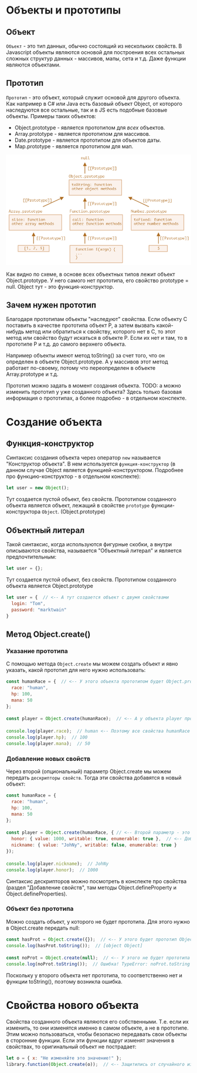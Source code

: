 # Объекты и прототипы

## Объект

`Объект` - это тип данных, обычно состоящий из нескольких свойств. В Javascript объекты являются основой для построения всех остальных сложных структур данных - массивов, мапы, сета и т.д. Даже функции являются объектами.

## Прототип

`Прототип` - это объект, который служит основой для другого объекта. Как например в C# или Java есть базовый объект Object, от которого наследуются все остальные, так и в JS есть подобные базовые объекты. Примеры таких объектов:

* Object.prototype - является прототипом для *всех* объектов.
* Array.prototype - является прототипом для массивов.
* Date.prototype - является прототипом для объектов даты.
* Map.prototype - является прототипом для мап.

<img src="img/prototype-tree.png" alt="prototype-tree" style="zoom:80%;" />

Как видно по схеме, в основе всех объектных типов лежит объект Object.prototype. У него самого нет прототипа, его свойство prototype = null. Object тут - это функция-конструктор.

## Зачем нужен прототип

Благодаря прототипам объекты "наследуют" свойства. Если объекту C поставить в качестве прототипа объект P, а затем вызвать какой-нибудь метод или обратиться к свойству, которого нет в C, то этот метод или свойство будут искаться в объекте P. Если их нет и там, то в прототипе P и т.д. до самого верхнего объекта.

Например объекты имеют метод toString() за счет того, что он определен в объекте Object.prototype. А у массивов этот метод работает по-своему, потому что переопределен в объекте Array.prototype и т.д.

Прототип можно задать в момент создания объекта. TODO: а можно изменить прототип у уже созданного объекта? Здесь только базовая информация о прототипах, а более подробно - в отдельном конспекте.

# Создание объекта

## Функция-конструктор

Синтаксис создания объекта через оператор `new` называется "Конструктор объекта". В нем используется `функция-конструктор` (в данном случае Object является функцией-конструктором. Подробнее про функцию-конструктор - в отдельном конспекте):

```javascript
let user = new Object();
```

Тут создается пустой объект, без свойств. Прототипом созданного объекта является объект, лежащий в свойстве `prototype` функции-конструктора `Object`. (Object.prototype)

## Объектный литерал

Такой синтаксис, когда используются фигурные скобки, а внутри описываются свойства, называется "Объектный литерал" и является предпочтительным:

```javascript
let user = {};
```

Тут создается пустой объект, без свойств. Прототипом созданного объекта является Object.prototype

```javascript
let user = {  // <-- А тут создается объект с двумя свойствами
  login: "Tom",
  password: "marktwain"
}
```

## Метод Object.create()

### Указание прототипа

С помощью метода `Object.create` мы можем создать объект и явно указать, какой прототип для него нужно использовать:

```javascript
const humanRace = {  // <-- У этого объекта прототипом будет Object.prototype, по умолчанию
  race: "human",
  hp: 100,
  mana: 50
};

const player = Object.create(humanRace);  // <-- А у объекта player прототипом будет объект humanRace

console.log(player.race);  // human <-- Поэтому все свойства humanRace появились и у player
console.log(player.hp);  // 100
console.log(player.mana);  // 50
```

### Добавление новых свойств

Через второй (опциональный) параметр Object.create мы можем передать `дескрипторы свойств`. Тогда эти свойства добавятся в новый объект:

```javascript
const humanRace = {
  race: "human",
  hp: 100,
  mana: 50
};

const player = Object.create(humanRace, { // <-- Второй параметр - это дескрипторы свойств
  honor: { value: 1000, writable: true, enumerable: true },  // <-- Добавим объекту player два новых свойства
  nickname: { value: "JohNy", writable: false, enumerable: true }
});

console.log(player.nickname);  // JohNy
console.log(player.honor);  // 1000
```

Синтаксис дескрипторов можно посмотреть в конспекте про свойства (раздел "Добавление свойств", там методы Object.defineProperty и Object.defineProperties).

### Объект без прототипа

Можно создать объект, у которого не будет прототипа. Для этого нужно в Object.create передать null:

```javascript
const hasProt = Object.create({});  // <-- У этого будет прототип Object.prototype
console.log(hasProt.toString());  // [object Object]

const noProt = Object.create(null);  // <-- У этого не будет прототипа
console.log(noProt.toString());  // Ошибка! TypeError: noProt.toString is not a function
```

Поскольку у второго объекта нет прототипа, то соответственно нет и функции toString(), поэтому возникла ошибка.

# Свойства нового объекта

Свойства созданного объекта являются его собственными. Т.е. если их изменить, то они изменятся именно в самом объекте, а не в прототипе. Этим можно пользоваться, чтобы безопасно передавать свои объекты в сторонние функции. Если эти функции вдруг изменят значения в свойствах, то оригинальный объект не пострадает:

```javascript
let o = { x: "Не изменяйте это значение!" };
library.function(Object.create(o));  // <-- Защитились от случайного изменения оригинального объекта
```